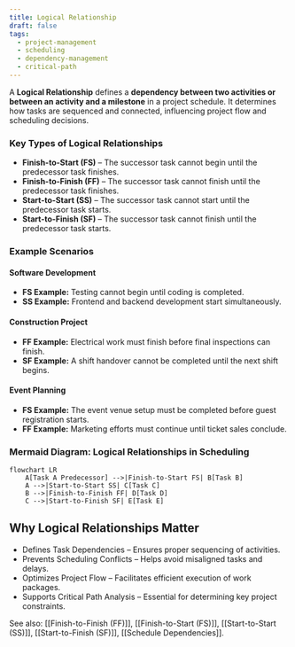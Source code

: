 ```yaml
---
title: Logical Relationship
draft: false
tags:
  - project-management
  - scheduling
  - dependency-management
  - critical-path
---
```


A **Logical Relationship** defines a **dependency between two activities or between an activity and a milestone** in a project schedule. It determines how tasks are sequenced and connected, influencing project flow and scheduling decisions.

### **Key Types of Logical Relationships**
- **Finish-to-Start (FS)** – The successor task cannot begin until the predecessor task finishes.
- **Finish-to-Finish (FF)** – The successor task cannot finish until the predecessor task finishes.
- **Start-to-Start (SS)** – The successor task cannot start until the predecessor task starts.
- **Start-to-Finish (SF)** – The successor task cannot finish until the predecessor task starts.

### **Example Scenarios**

#### **Software Development**
- **FS Example:** Testing cannot begin until coding is completed.
- **SS Example:** Frontend and backend development start simultaneously.

#### **Construction Project**
- **FF Example:** Electrical work must finish before final inspections can finish.
- **SF Example:** A shift handover cannot be completed until the next shift begins.

#### **Event Planning**
- **FS Example:** The event venue setup must be completed before guest registration starts.
- **FF Example:** Marketing efforts must continue until ticket sales conclude.

### **Mermaid Diagram: Logical Relationships in Scheduling**
```mermaid
flowchart LR
    A[Task A Predecessor] -->|Finish-to-Start FS| B[Task B]
    A -->|Start-to-Start SS| C[Task C]
    B -->|Finish-to-Finish FF| D[Task D]
    C -->|Start-to-Finish SF| E[Task E]
```

## Why Logical Relationships Matter

- Defines Task Dependencies – Ensures proper sequencing of activities.
- Prevents Scheduling Conflicts – Helps avoid misaligned tasks and delays.
- Optimizes Project Flow – Facilitates efficient execution of work packages.
- Supports Critical Path Analysis – Essential for determining key project constraints.

See also: [[Finish-to-Finish (FF)]], [[Finish-to-Start (FS)]], [[Start-to-Start (SS)]], [[Start-to-Finish (SF)]], [[Schedule Dependencies]].

